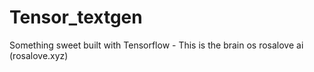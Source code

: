# Tensor_textgen


Something sweet built with Tensorflow - This is the brain os rosalove ai (rosalove.xyz)
